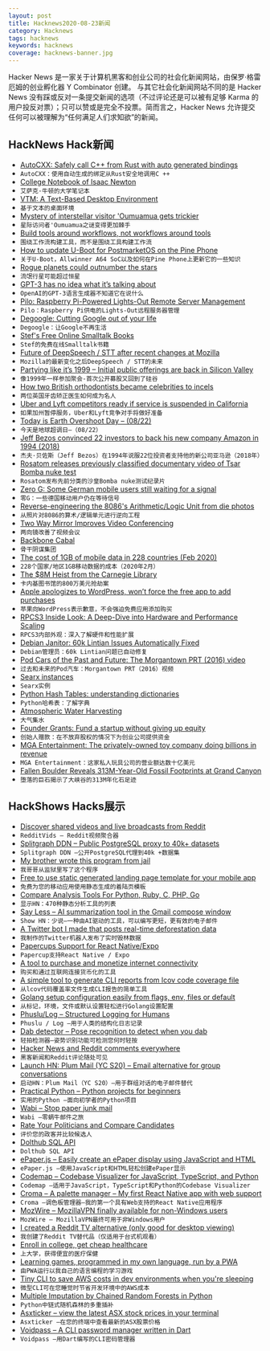 ```yaml
---
layout: post
title: Hacknews2020-08-23新闻
category: Hacknews
tags: hacknews
keywords: hacknews
coverage: hacknews-banner.jpg
---
```


Hacker News 是一家关于计算机黑客和创业公司的社会化新闻网站，由保罗·格雷厄姆的创业孵化器 Y Combinator 创建。
与其它社会化新闻网站不同的是 Hacker News 没有踩或反对一条提交新闻的选项（不过评论还是可以被有足够 Karma 的用户投反对票）；只可以赞或是完全不投票。简而言之，Hacker News 允许提交任何可以被理解为“任何满足人们求知欲”的新闻。

## HackNews Hack新闻


- [AutoCXX: Safely call C++ from Rust with auto generated bindings](https://github.com/google/autocxx)
- `AutoCXX：使用自动生成的绑定从Rust安全地调用C ++`
- [College Notebook of Isaac Newton](http://cudl.lib.cam.ac.uk/view/MS-ADD-04000/)
- `艾萨克·牛顿的大学笔记本`
- [VTM: A Text-Based Desktop Environment](https://vtm.netxs.online/)
- `基于文本的桌面环境`
- [Mystery of interstellar visitor 'Oumuamua gets trickier](https://www.scientificamerican.com/article/mystery-of-interstellar-visitor-oumuamua-gets-trickier/)
- `星际访问者'Oumuamua之谜变得更加棘手`
- [Build tools around workflows, not workflows around tools](https://thesephist.com/posts/tools/)
- `围绕工作流构建工具，而不是围绕工具构建工作流`
- [How to update U-Boot for PostmarketOS on the Pine Phone](https://bloggerbust.ca/post/how-to-update-uboot-for-postmarketos-on-the-pinephone/)
- `关于U-Boot，Allwinner A64 SoC以及如何在Pine Phone上更新它的一些知识`
- [Rogue planets could outnumber the stars](https://phys.org/news/2020-08-rogue-planets-outnumber-stars.html)
- `流氓行星可能超过恒星`
- [GPT-3 has no idea what it’s talking about](https://www.technologyreview.com/2020/08/22/1007539/gpt3-openai-language-generator-artificial-intelligence-ai-opinion/)
- `OpenAI的GPT-3语言生成器不知道它在说什么`
- [Pilo: Raspberry Pi-Powered Lights-Out Remote Server Management](https://zach.bloomqu.ist/blog/2020/08/pilo-raspberry-pi-lights-out-management.html)
- `Pilo：Raspberry Pi供电的Lights-Out远程服务器管理`
- [Degoogle: Cutting Google out of your life](https://degoogle.jmoore.dev/)
- `Degoogle：让Google不再生活`
- [Stef's Free Online Smalltalk Books](http://stephane.ducasse.free.fr/FreeBooks.html)
- `Stef的免费在线Smalltalk书籍`
- [Future of DeepSpeech / STT after recent changes at Mozilla](https://discourse.mozilla.org/t/future-of-deepspeech-stt-after-recent-changes-at-mozilla/66191)
- `Mozilla的最新变化之后DeepSpeech / STT的未来`
- [Partying like it’s 1999 – Initial public offerings are back in Silicon Valley](https://www.economist.com/business/2020/08/22/initial-public-offerings-are-back-in-silicon-valley)
- `像1999年一样参加聚会-首次公开募股又回到了硅谷`
- [How two British orthodontists became celebrities to incels](https://www.nytimes.com/2020/08/20/magazine/teeth-mewing-incels.html)
- `两位英国牙齿矫正医生如何成为名人`
- [Uber and Lyft competitors ready if service is suspended in California](https://www.cnbc.com/2020/08/19/uber-and-lyft-competitors-prepare-to-grab-market-share-in-california.html)
- `如果加州暂停服务，Uber和Lyft竞争对手将做好准备`
- [Today is Earth Overshoot Day – (08/22)](https://www.overshootday.org/newsroom/past-earth-overshoot-days/)
- `今天是地球超调日–（08/22）`
- [Jeff Bezos convinced 22 investors to back his new company Amazon in 1994 (2018)](https://www.scmp.com/news/world/united-states-canada/article/2143375/1994-he-convinced-22-family-and-friends-each-pay)
- `杰夫·贝佐斯（Jeff Bezos）在1994年说服22位投资者支持他的新公司亚马逊（2018年）`
- [Rosatom releases previously classified documentary video of Tsar Bomba nuke test](https://thebarentsobserver.com/en/security/2020/08/rosatom-releases-previously-classified-documentary-video-50-mt-novaya-zemlya-test)
- `Rosatom发布先前分类的沙皇Bomba nuke测试纪录片`
- [Zero G: Some German mobile users still waiting for a signal](https://apnews.com/1a29c754044d8f2a593911368e86d028)
- `零G：一些德国移动用户仍在等待信号`
- [Reverse-engineering the 8086's Arithmetic/Logic Unit from die photos](http://www.righto.com/2020/08/reverse-engineering-8086s.html)
- `从照片对8086的算术/逻辑单元进行逆向工程`
- [Two Way Mirror Improves Video Conferencing](https://hackaday.com/2020/05/29/two-way-mirror-improves-video-conferencing/)
- `两向镜改善了视频会议`
- [Backbone Cabal](https://en.wikipedia.org/wiki/Backbone_cabal)
- `骨干阴谋集团`
- [The cost of 1GB of mobile data in 228 countries (Feb 2020)](https://www.cable.co.uk/mobiles/worldwide-data-pricing/)
- `228个国家/地区1GB移动数据的成本（2020年2月）`
- [The $8M Heist from the Carnegie Library](https://www.smithsonianmag.com/arts-culture/theft-carnegie-library-books-maps-artworks-180975506/)
- `卡内基图书馆的800万美元抢劫案`
- [Apple apologizes to WordPress, won’t force the free app to add purchases](https://www.theverge.com/2020/8/22/21397424/apple-wordpress-apology-iap-free-ios-app)
- `苹果向WordPress表示歉意，不会强迫免费应用添加购买`
- [RPCS3 Inside Look: A Deep-Dive into Hardware and Performance Scaling](https://rpcs3.net/blog/2020/08/21/hardware-performance-scaling/)
- `RPCS3内部外观：深入了解硬件和性能扩展`
- [Debian Janitor: 60k Lintian Issues Automatically Fixed](https://www.jelmer.uk/janitor-update-3.html)
- `Debian管理员：60k Lintian问题已自动修复`
- [Pod Cars of the Past and Future: The Morgantown PRT (2016) video](https://www.youtube.com/watch?v=iaSaWfw07Sw)
- `过去和未来的Pod汽车：Morgantown PRT（2016）视频`
- [Searx instances](https://searx.space/)
- `Searx实例`
- [Python Hash Tables: understanding dictionaries](http://thepythoncorner.com/dev/hash-tables-understanding-dictionaries/)
- `Python哈希表：了解字典`
- [Atmospheric Water Harvesting](https://www.chemistryworld.com/features/atmospheric-water-harvesting/4011929.article#/)
- `大气集水`
- [Founder Grants: Fund a startup without giving up equity](https://www.foundergrants.com/)
- `创始人赠款：在不放弃股权的情况下为创业公司提供资金`
- [MGA Entertainment: The privately-owned toy company doing billions in revenue](https://julieyoung.substack.com/p/insane-companies-no-one-talks-about)
- `MGA Entertainment：这家私人玩具公司的营业额达数十亿美元`
- [Fallen Boulder Reveals 313M-Year-Old Fossil Footprints at Grand Canyon](https://www.npr.org/2020/08/21/904943006/fallen-boulder-reveals-313-million-year-old-fossil-footprints-at-grand-canyon)
- `堕落的巨石揭示了大峡谷的313M年化石足迹`


## HackShows Hacks展示

- [ Discover shared videos and live broadcasts from Reddit](https://redditvids.com/)
- `RedditVids – Reddit视频聚合器`
- [ Splitgraph DDN – Public PostgreSQL proxy to 40k+ datasets](https://www.splitgraph.com#)
- `Splitgraph DDN –公开PostgreSQL代理到40k +数据集`
- [ My brother wrote this program from jail](item?id=24218964)
- `我哥哥从监狱里写了这个程序`
- [ Free to use static generated landing page template for your mobile app](https://github.com/sandoche/Mobile-app-landingpage-template)
- `免费为您的移动应用使用静态生成的着陆页模板`
- [ Compare Analysis Tools For Python, Ruby, C, PHP, Go](https://analysis-tools.dev)
- `显示HN：470种静态分析工具的列表`
- [ Say Less – AI summarization tool in the Gmail compose window](https://sayless.email/)
- `Show HN：少说–一种由AI驱动的工具，可以编写更短，更有效的电子邮件`
- [ A Twitter bot I made that posts real-time deforestation data](https://twitter.com/ForestsWar)
- `我制作的Twitter机器人发布了实时毁林数据`
- [ Papercups Support for React Native/Expo](https://github.com/papercups-io/chat-widget-native)
- `Papercup支持React Native / Expo`
- [ A tool to purchase and monetize internet connectivity](https://www.trekknet.com/)
- `购买和通过互联网连接货币化的工具`
- [ A simple tool to generate CLI reports from lcov code coverage file](https://github.com/amalfra/lcov-cli-report-viewer)
- `从lcov代码覆盖率文件生成CLI报告的简单工具`
- [ Golang setup configuration easily from flags, env, files or default](https://github.com/BoRuDar/configuration)
- `从标记，环境，文件或默认设置轻松进行Golang设置配置`
- [ Phuslu/Log – Structured Logging for Humans](https://github.com/phuslu/log)
- `Phuslu / Log –用于人类的结构化日志记录`
- [ Dab detector – Pose recognition to detect when you dab](https://caballerocoll.com/experiments/dab-detector/)
- `轻拍检测器–姿势识别功能可检测您何时轻按`
- [ Hacker News and Reddit comments everywhere](https://epiverse.co/)
- `黑客新闻和Reddit评论随处可见`
- [Launch HN: Plum Mail (YC S20) – Email alternative for group conversations](item?id=24237818)
- `启动HN：Plum Mail（YC S20）–用于群组对话的电子邮件替代`
- [ Practical Python – Python projects for beginners](https://www.codewithrepl.it/python-projects-for-beginners.html)
- `实用的Python –面向初学者的Python项目`
- [ Wabi – Stop paper junk mail](https://meetwabi.com)
- `Wabi –零蜗牛邮件之旅`
- [ Rate Your Politicians and Compare Candidates](https://www.politicianreport.org)
- `评价您的政客并比较候选人`
- [ Dolthub SQL API](https://www.dolthub.com/blog/2020-08-21-dolthub-repository-apis/)
- `Dolthub SQL API`
- [ ePaper.js – Easily create an ePaper display using JavaScript and HTML](https://github.com/samsonmking/epaper.js)
- `ePaper.js –使用JavaScript和HTML轻松创建ePaper显示`
- [ Codemap – Codebase Visualizer for JavaScript, TypeScript, and Python](https://codemap.app)
- `Codemap –适用于JavaScript，TypeScript和Python的Codebase Visualizer`
- [ Croma – A palette manager – My first React Native app with web support](https://croma.app)
- `Croma –调色板管理器–我的第一个具有Web支持的React Native应用程序`
- [ MozWire – MozillaVPN finally available for non-Windows users](https://github.com/NilsIrl/MozWire/)
- `MozWire – MozillaVPN最终可用于非Windows用户`
- [ I created a Reddit TV alternative (only good for desktop viewing)](https://viddit.app)
- `我创建了Reddit TV替代品（仅适用于台式机观看）`
- [ Enroll in college, get cheap healthcare](https://healthcareisdumb.com/)
- `上大学，获得便宜的医疗保健`
- [ Learning games, programmed in my own language, run by a PWA](https://easygames.online/)
- `由PWA运行以我自己的语言编程的学习游戏`
- [ Tiny CLI to save AWS costs in dev environments when you're sleeping](https://www.npmjs.com/package/aws-cost-saver)
- `微型CLI可在您睡觉时节省开发环境中的AWS成本`
- [ Multiple Imputation by Chained Random Forests in Python](https://github.com/AnotherSamWilson/miceForest)
- `Python中链式随机森林的多重插补`
- [ Asxticker – view the latest ASX stock prices in your terminal](https://github.com/matthewhartman/asxticker)
- `Asxticker –在您的终端中查看最新的ASX股票价格`
- [ Voidpass – A CLI password manager written in Dart](https://github.com/f-prime/voidpass)
- `Voidpass –用Dart编写的CLI密码管理器`


